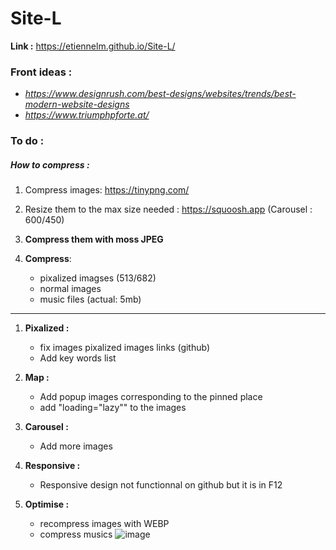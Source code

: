 # Site-L
**Link :** https://etiennelm.github.io/Site-L/  

### Front ideas : 
 - *https://www.designrush.com/best-designs/websites/trends/best-modern-website-designs*  
 - *https://www.triumphpforte.at/*

### To do :
##### How to compress : 
1. Compress images: https://tinypng.com/  
2. Resize them to the max size needed : https://squoosh.app (Carousel : 600/450)  
3. **Compress them with moss JPEG** 

4. **Compress**:
   - pixalized imagses (513/682)
   - normal images
   - music files (actual: 5mb)

--- 
1. **Pixalized :** 
   - fix images pixalized images links (github)
   - Add key words list
2. **Map :**
   - Add popup images corresponding to the pinned place
   - add "loading="lazy"" to the images
3. **Carousel :**
   - Add more images  
4. **Responsive :**
   - Responsive design not functionnal on github but it is in F12

5. **Optimise :**
   - recompress images with WEBP
   - compress musics
   ![image](https://github.com/user-attachments/assets/94a17982-b0e4-4a27-ac75-7ce7269faa99)
